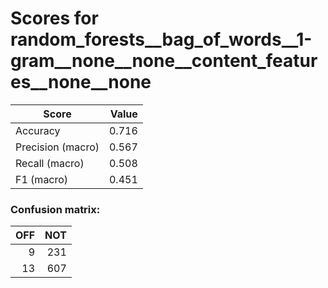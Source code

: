 # Scores for random_forests__bag_of_words__1-gram__none__none__content_features__none__none
|      Score      |Value|
|-----------------|----:|
|Accuracy         |0.716|
|Precision (macro)|0.567|
|Recall (macro)   |0.508|
|F1 (macro)       |0.451|

### Confusion matrix:
|OFF|NOT|
|--:|--:|
|  9|231|
| 13|607|
